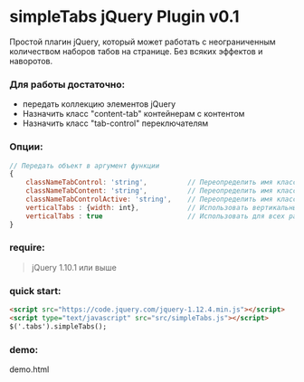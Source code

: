 simpleTabs jQuery Plugin v0.1
=============================

Простой плагин jQuery, который может работать с неограниченным количеством
наборов табов на странице. Без всяких эффектов и наворотов.
### Для работы достаточно:
- передать коллекцию элементов jQuery
- Назначить класс "content-tab" контейнерам с контентом
- Назначить класс "tab-control" переключателям

### Опции:
```javascript
// Передать объект в аргумент функции
{
    classNameTabControl: 'string',          // Переопределить имя класса по умолчанию для переключателей
    classNameTabContent: 'string',          // Переопределить имя класса по умолчанию для контента табов
    classNameTabControlActive: 'string',    // Переопределить имя класса по умолчанию для активного переключателя
    verticalTabs : {width: int},            // Использовать вертикальные табы на ширине экрана до указанного
    verticalTabs : true                     // Использовать для всех разрешений
}
```
### require:
> jQuery 1.10.1 или выше

### quick start:
```html
<script src="https://code.jquery.com/jquery-1.12.4.min.js"></script>
<script type="text/javascript" src="src/simpleTabs.js"></script>
$('.tabs').simpleTabs();
```

### demo:
demo.html


